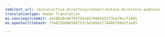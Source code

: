 ```yaml
---
redirect_url: /azure/active-directory/connect/active-directory-aadconnectsync-configure-filtering
translationtype: Human Translation
ms.sourcegitcommit: aa20b20c86763791eb579883b5273ea79cc714b5
ms.openlocfilehash: 7fe822b886956f57c5d3ebb1f74466749e371ed3

---
```




<!--HONumber=Dec16_HO3-->


